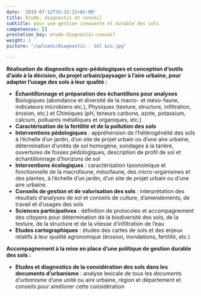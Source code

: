 ```yaml
---
date: '2019-07-12T16:33:12+02:00'
title: Etude, diagnostic et conseil
subtitle: pour une gestion innovante et durable des sols
competences: []
prestation_key: etude-diagnostic-conseil
weight: 1
picture: "/uploads/Diagnostic - Sol &co.jpg"

---
```

**Réalisation de diagnostics agro-pédologiques et conception d’outils d’aide à la décision, du projet urbain/paysager à l’aire urbaine, pour adapter l’usage des sols à leur qualité :**

* **Échantillonnage et préparation des échantillons pour analyses** Biologiques (abondance et diversité de la macro- et méso-faune, indicateurs microbiens etc.), Physiques (texture, structure, infiltration, érosion, etc.) et Chimiques (pH, teneurs carbone, azote, potassium, calcium, polluants métalliques et organiques, etc.)
* **Caractérisation de la fertilité et de la pollution des sols**
* **Interventions pédologiques** : appréhension de l’hétérogénéité des sols à l’échelle d’un jardin, d’un site de projet urbain ou d’une aire urbaine, détermination d’unités de sol homogène, sondages à la tarière, ouvertures de fosses pédologiques, description de profil de sol et échantillonnage d’horizons de sol
* **Interventions écologiques** : caractérisation taxonomique et fonctionnelle de la macrofaune, mésofaune, des micro-organismes et des plantes, à l’échelle d’un jardin, d’un site de projet urbain ou d’une aire urbaine.
* **Conseils de gestion et de valorisation des sols** : interprétation des résultats d’analyses de sol et conseils de culture, d’amendements, de travail et d’usages des sols
* **Sciences participatives** : définition de protocoles et accompagnement des citoyens pour détermination de la biodiversité des sols, de la texture, de la structure et de la vitesse d’infiltration de l’eau
* **Etudes cartographiques** : études des cartes de sols et des enjeux relatifs à leur qualité agronomique (érosion, inondations, fertilité, etc.)

**Accompagnement à la mise en place d’une politique de gestion durable des sols :**

* **Etudes et diagnostics de la considération des sols dans les documents d’urbanisme** : analyse lexicale de tous les _documents d’urbanisme_ d’une unité ou aire urbaine, région et département et conseils pour améliorer cette considération